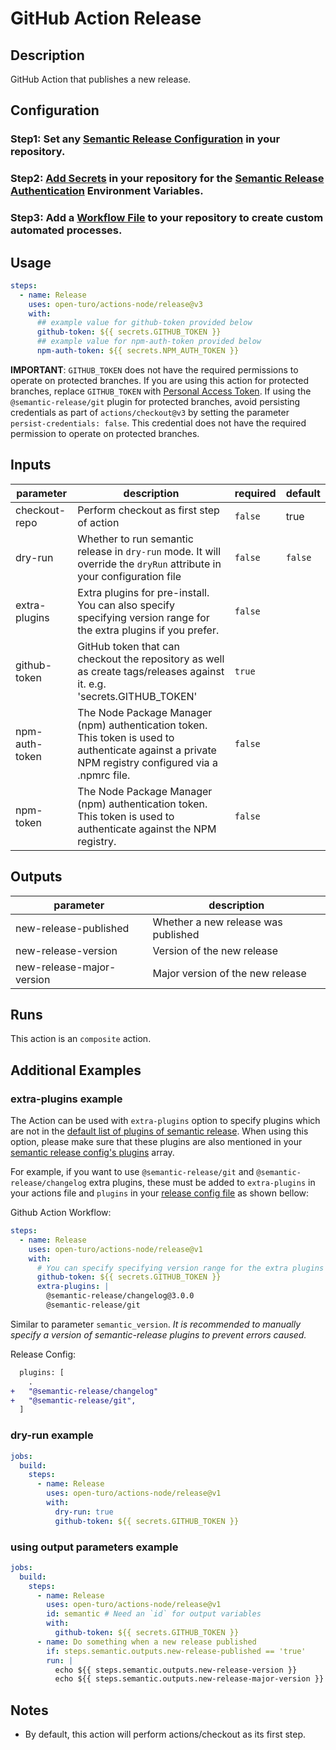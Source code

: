 # GitHub Action Release

## Description

GitHub Action that publishes a new release.

## Configuration

### Step1: Set any [Semantic Release Configuration](https://github.com/semantic-release/semantic-release/blob/master/docs/usage/configuration.md#configuration) in your repository.

### Step2: [Add Secrets](https://help.github.com/en/actions/configuring-and-managing-workflows/creating-and-storing-encrypted-secrets) in your repository for the [Semantic Release Authentication](https://github.com/semantic-release/semantic-release/blob/master/docs/usage/ci-configuration.md#authentication) Environment Variables.

### Step3: Add a [Workflow File](https://help.github.com/en/articles/workflow-syntax-for-github-actions) to your repository to create custom automated processes.

## Usage

```yaml
steps:
  - name: Release
    uses: open-turo/actions-node/release@v3
    with:
      ## example value for github-token provided below
      github-token: ${{ secrets.GITHUB_TOKEN }}
      ## example value for npm-auth-token provided below
      npm-auth-token: ${{ secrets.NPM_AUTH_TOKEN }}
```

**IMPORTANT**: `GITHUB_TOKEN` does not have the required permissions to operate on protected branches.
If you are using this action for protected branches, replace `GITHUB_TOKEN` with [Personal Access Token](https://help.github.com/en/github/authenticating-to-github/creating-a-personal-access-token-for-the-command-line). If using the `@semantic-release/git` plugin for protected branches, avoid persisting credentials as part of `actions/checkout@v3` by setting the parameter `persist-credentials: false`. This credential does not have the required permission to operate on protected branches.

## Inputs

| parameter      | description                                                                                                                                          | required | default |
| -------------- | ---------------------------------------------------------------------------------------------------------------------------------------------------- | -------- | ------- |
| checkout-repo  | Perform checkout as first step of action                                                                                                             | `false`  | true    |
| dry-run        | Whether to run semantic release in `dry-run` mode. It will override the `dryRun` attribute in your configuration file                                | `false`  | `false` |
| extra-plugins  | Extra plugins for pre-install. You can also specify specifying version range for the extra plugins if you prefer.                                    | `false`  |         |
| github-token   | GitHub token that can checkout the repository as well as create tags/releases against it. e.g. 'secrets.GITHUB_TOKEN'                                | `true`   |         |
| npm-auth-token | The Node Package Manager (npm) authentication token. This token is used to authenticate against a private NPM registry configured via a .npmrc file. | `false`  |         |
| npm-token      | The Node Package Manager (npm) authentication token. This token is used to authenticate against the NPM registry.                                    | `false`  |         |

## Outputs

| parameter                 | description                         |
| ------------------------- | ----------------------------------- |
| new-release-published     | Whether a new release was published |
| new-release-version       | Version of the new release          |
| new-release-major-version | Major version of the new release    |

## Runs

This action is an `composite` action.

## Additional Examples

### extra-plugins example

The Action can be used with `extra-plugins` option to specify plugins which are not in the [default list of plugins of semantic release](https://semantic-release.gitbook.io/semantic-release/usage/plugins#default-plugins). When using this option, please make sure that these plugins are also mentioned in your [semantic release config's plugins](https://semantic-release.gitbook.io/semantic-release/usage/configuration#plugins) array.

For example, if you want to use `@semantic-release/git` and `@semantic-release/changelog` extra plugins, these must be added to `extra-plugins` in your actions file and `plugins` in your [release config file](https://semantic-release.gitbook.io/semantic-release/usage/configuration#configuration-file) as shown bellow:

Github Action Workflow:

```yaml
steps:
  - name: Release
    uses: open-turo/actions-node/release@v1
    with:
      # You can specify specifying version range for the extra plugins if you prefer.
      github-token: ${{ secrets.GITHUB_TOKEN }}
      extra-plugins: |
        @semantic-release/changelog@3.0.0
        @semantic-release/git
```

Similar to parameter `semantic_version`. _It is recommended to manually specify a version of semantic-release plugins to prevent errors caused._

Release Config:

```diff
  plugins: [
    .
+   "@semantic-release/changelog"
+   "@semantic-release/git",
  ]
```

### dry-run example

```yaml
jobs:
  build:
    steps:
      - name: Release
        uses: open-turo/actions-node/release@v1
        with:
          dry-run: true
          github-token: ${{ secrets.GITHUB_TOKEN }}
```

### using output parameters example

```yaml
jobs:
  build:
    steps:
      - name: Release
        uses: open-turo/actions-node/release@v1
        id: semantic # Need an `id` for output variables
        with:
          github-token: ${{ secrets.GITHUB_TOKEN }}
      - name: Do something when a new release published
        if: steps.semantic.outputs.new-release-published == 'true'
        run: |
          echo ${{ steps.semantic.outputs.new-release-version }}
          echo ${{ steps.semantic.outputs.new-release-major-version }}
```

## Notes

- By default, this action will perform actions/checkout as its first step.
